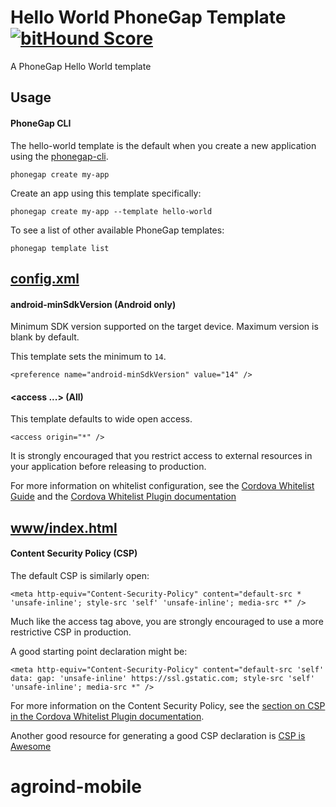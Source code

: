 # Hello World PhoneGap Template [![bitHound Score][bithound-img]][bithound-url]

A PhoneGap Hello World template

## Usage

#### PhoneGap CLI

The hello-world template is the default when you create a new application using the [phonegap-cli][phonegap-cli-url].

    phonegap create my-app

Create an app using this template specifically:

    phonegap create my-app --template hello-world

To see a list of other available PhoneGap templates:

    phonegap template list

## [config.xml][config-xml]

#### android-minSdkVersion (Android only)

Minimum SDK version supported on the target device. Maximum version is blank by default.

This template sets the minimum to `14`.

    <preference name="android-minSdkVersion" value="14" />

#### &lt;access ...&gt; (All)

This template defaults to wide open access.

    <access origin="*" />

It is strongly encouraged that you restrict access to external resources in your application before releasing to production.

For more information on whitelist configuration, see the [Cordova Whitelist Guide][cordova-whitelist-guide] and the [Cordova Whitelist Plugin documentation][cordova-plugin-whitelist]

## [www/index.html][index-html]

#### Content Security Policy (CSP)

The default CSP is similarly open:

    <meta http-equiv="Content-Security-Policy" content="default-src * 'unsafe-inline'; style-src 'self' 'unsafe-inline'; media-src *" />

Much like the access tag above, you are strongly encouraged to use a more restrictive CSP in production.

A good starting point declaration might be:

    <meta http-equiv="Content-Security-Policy" content="default-src 'self' data: gap: 'unsafe-inline' https://ssl.gstatic.com; style-src 'self' 'unsafe-inline'; media-src *" />

For more information on the Content Security Policy, see the [section on CSP in the Cordova Whitelist Plugin documentation][cordova-plugin-whitelist-csp].

Another good resource for generating a good CSP declaration is [CSP is Awesome][csp-is-awesome]


[phonegap-cli-url]: http://github.com/phonegap/phonegap-cli
[cordova-app]: http://github.com/apache/cordova-app-hello-world
[bithound-img]: https://www.bithound.io/github/phonegap/phonegap-app-hello-world/badges/score.svg
[bithound-url]: https://www.bithound.io/github/phonegap/phonegap-app-hello-world
[config-xml]: https://github.com/phonegap/phonegap-template-hello-world/blob/master/config.xml
[index-html]: https://github.com/phonegap/phonegap-template-hello-world/blob/master/www/index.html
[cordova-whitelist-guide]: https://cordova.apache.org/docs/en/dev/guide/appdev/whitelist/index.html
[cordova-plugin-whitelist]: http://cordova.apache.org/docs/en/latest/reference/cordova-plugin-whitelist
[cordova-plugin-whitelist-csp]: http://cordova.apache.org/docs/en/latest/reference/cordova-plugin-whitelist#content-security-policy
[csp-is-awesome]: http://cspisawesome.com
# agroind-mobile
